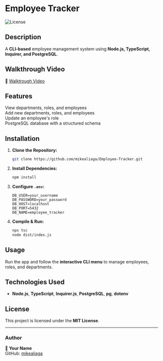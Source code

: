 # Employee Tracker

![License](https://img.shields.io/badge/License-MIT-blue.svg)

## Description
A **CLI-based** employee management system using **Node.js, TypeScript, Inquirer, and PostgreSQL**.

## Walkthrough Video
🎥 [Walktrough Video](https://drive.google.com/file/d/1QpKsvL90Csv0vYqkh2LftT6tiU-OdYl-/view?usp=sharing)

## Features
View departments, roles, and employees  
Add new departments, roles, and employees  
Update an employee's role  
PostgreSQL database with a structured schema  

## Installation
1. **Clone the Repository:**
   ```bash
   git clone https://github.com/mikealiaga/Employee-Tracker.git
   ```

2. **Install Dependencies:**
   ```bash
   npm install
   ```

3. **Configure `.env`:**
   ```plaintext
   DB_USER=your_username
   DB_PASSWORD=your_password
   DB_HOST=localhost
   DB_PORT=5432
   DB_NAME=employee_tracker
   ```

4. **Compile & Run:**
   ```bash
   npx tsc
   node dist/index.js
   ```

## Usage
Run the app and follow the **interactive CLI menu** to manage employees, roles, and departments.

## Technologies Used
- **Node.js**, **TypeScript**, **Inquirer.js**, **PostgreSQL**, **pg**, **dotenv**




## License
This project is licensed under the **MIT License**.

---

### Author
👤 **Your Name**  
GitHub: [mikealiaga](https://github.com/mikealiaga)  